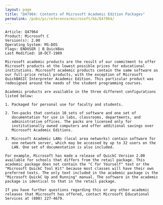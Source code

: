 ```yaml
---
layout: page
title: "Q47964: Contents of Microsoft Academic Edition Packages"
permalink: /pubs/pc/reference/microsoft/kb/Q47964/
---
```


	Article: Q47964
	Product: Microsoft C
	Version(s): 2.00
	Operating System: MS-DOS
	Flags: ENDUSER | B_QuickBas
	Last Modified: 10-OCT-1989
	
	Microsoft academic products are the result of our commitment to offer
	Microsoft products at the lowest possible prices for educational
	institutions. Microsoft academic products contain the same software as
	our full-price retail products, with the exception of Microsoft
	QuickBASIC Interpreter Academic Edition. This particular product was
	redesigned around the needs of the student programming courses.
	
	Academic products are available in the three different configurations
	listed below:
	
	1. Packaged for personal use for faculty and students.
	
	2. Ten-packs that contain 10 sets of software and one set of
	   documentation for use in labs, classrooms, departments, and
	   administrative offices. The packs are licensed only for
	   institutionally owned computers and offer additional savings over
	   Microsoft Academic Editions.
	
	3. Microsoft Academic LANs (local area networks) contain software for
	   one network server, which may be accessed by up to 32 users on the
	   LAN. One set of documentation is also included.
	
	For example, Microsoft has made a release of QuickC Version 2.00
	available for schools that differs from the retail package. This
	academic package does not contain the "C for Yourself" text or the
	"Microsoft QuickC Tool Kit" because most classes will have their own
	preferred texts. The only text included in the academic package is the
	"Microsoft QuickC Up and Running" manual. The software in the academic
	package is identical to that in the retail package.
	
	If you have further questions regarding this or any other academic
	releases that Microsoft has offered, contact Microsoft Educational
	Services at (800) 227-4679.
